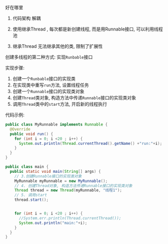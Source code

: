 好在哪里

1. 代码架构 解耦

2. 使用继承Thread , 每次都是新创建线程, 而是用Runnable接口, 可以利用线程池

3. 继承Thread 无法继承其他的类, 限制了扩展性





创建多线程的第二种方式: 实现`Runbable`接口

实现步骤:

1. 创建一个`Runbable`接口的实现类
2. 在实现类中重写`run`方法, 设置线程任务
3. 创建一个`Runnable`接口的实现类对象
4. 创建`Thread`类对象, 构造方法中传递`Runnable`接口的实现类对象
5. 调用`Thread`类中的`start`方法, 开启新的线程执行



代码示例:

```java
public class MyRunnable implements Runnable {
  @Override
  public void run() {
    for (int i = 0; i <20 ; i++) {
      System.out.println(Thread.currentThread().getName() +"run:"+i);
    }
  }
}
```

```java
public class main {
  public static void main(String[] args) {
    // 3.创建Runnable接口的实现类对象
    MyRunnable myRunnable = new MyRunnable();
    // 4. 创建Thread对象, 构造方法传递Runnable接口的实现类对象
    Thread thread = new Thread(myRunnable, "线程1");
    // 5. 调用start
    thread.start();


    for (int i = 0; i <20 ; i++) {
      //System.err.println(Thread.currentThread());
      System.out.println("main:"+i);
    }
  }
}

```

























